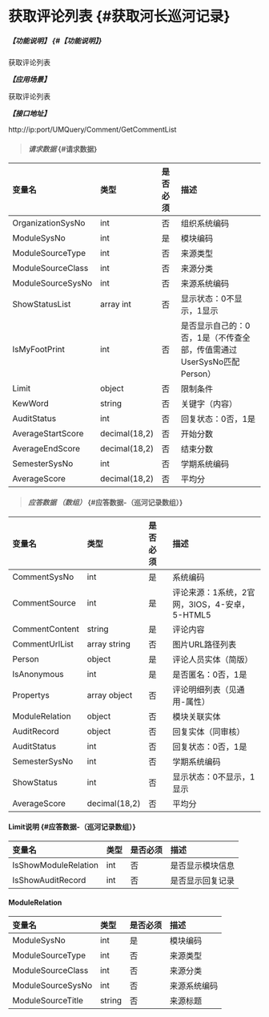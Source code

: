 # 获取评论列表 {#获取河长巡河记录}

##### _【功能说明】_ {#【功能说明】}

获取评论列表

_**【应用场景】**_

获取评论列表

_**【接口地址】**_

http://ip:port/UMQuery/Comment/GetCommentList

> #### _请求数据_ {#请求数据}

| 变量名 | 类型 | 是否必须 | 描述 |
| :--- | :--- | :--- | :--- |
| OrganizationSysNo | int | 否 | 组织系统编码 |
| ModuleSysNo | int | 是 | 模块编码 |
| ModuleSourceType | int | 否 | 来源类型 |
| ModuleSourceClass | int | 否 | 来源分类 |
| ModuleSourceSysNo | int | 否 | 来源系统编码 |
| ShowStatusList | array int | 否 | 显示状态：0不显示，1显示 |
| IsMyFootPrint | int | 否 | 是否显示自己的：0否，1是（不传查全部，传值需通过UserSysNo匹配Person） |
| Limit | object | 否 | 限制条件 |
| KewWord | string | 否 | 关键字（内容） |
| AuditStatus | int | 否 | 回复状态：0否，1是 |
| AverageStartScore | decimal\(18,2\) | 否 | 开始分数 |
| AverageEndScore | decimal\(18,2\) | 否 | 结束分数 |
| SemesterSysNo | int | 否 | 学期系统编码 |
| AverageScore | decimal\(18,2\) | 否 | 平均分 |



> #### _应答数据 （数组）_ {#应答数据-（巡河记录数组）}

| 变量名 | 类型 | 是否必须 | 描述 |
| :--- | :--- | :--- | :--- |
| CommentSysNo | int | 是 | 系统编码 |
| CommentSource | int | 是 | 评论来源：1系统，2官网，3IOS，4-安卓，5-HTML5 |
| CommentContent | string | 是 | 评论内容 |
| CommentUrlList | array string | 否 | 图片URL路径列表 |
| Person | object | 是 | 评论人员实体（简版） |
| IsAnonymous | int | 是 | 是否匿名：0否，1是 |
| Propertys | array object | 否 | 评论明细列表（见通用-属性） |
| ModuleRelation | object | 否 | 模块关联实体 |
| AuditRecord | object | 否 | 回复实体（同审核） |
| AuditStatus | int | 否 | 回复状态：0否，1是 |
| SemesterSysNo | int | 否 | 学期系统编码 |
| ShowStatus| int | 否 | 显示状态：0不显示，1显示 |
| AverageScore | decimal\(18,2\) | 否 | 平均分 |

 

#### Limit说明 {#应答数据-（巡河记录数组）}

| 变量名 | 类型 | 是否必须 | 描述 |
| :--- | :--- | :--- | :--- |
| IsShowModuleRelation | int | 否 | 是否显示模块信息 |
| IsShowAuditRecord | int | 否 | 是否显示回复记录 |

#### ModuleRelation 

| 变量名 | 类型 | 是否必须 | 描述 |
| :--- | :--- | :--- | :--- |
| ModuleSysNo | int | 是 | 模块编码 |
| ModuleSourceType | int | 否 | 来源类型 |
| ModuleSourceClass | int | 否 | 来源分类 |
| ModuleSourceSysNo | int | 否 | 来源系统编码 |
| ModuleSourceTitle| string| 否 | 来源标题|






